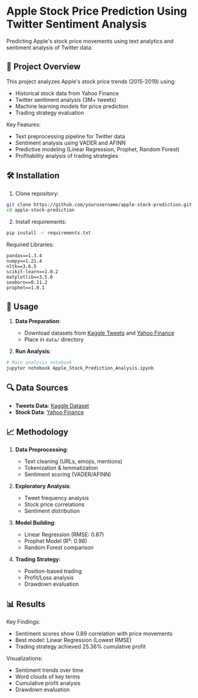 # Apple Stock Price Prediction Using Twitter Sentiment Analysis

Predicting Apple's stock price movements using text analytics and sentiment analysis of Twitter data.

## 📌 Project Overview
This project analyzes Apple's stock price trends (2015-2019) using:
- Historical stock data from Yahoo Finance
- Twitter sentiment analysis (3M+ tweets)
- Machine learning models for price prediction
- Trading strategy evaluation

Key Features:
- Text preprocessing pipeline for Twitter data
- Sentiment analysis using VADER and AFINN
- Predictive modeling (Linear Regression, Prophet, Random Forest)
- Profitability analysis of trading strategies

## 🛠 Installation
1. Clone repository:
```bash
git clone https://github.com/yourusername/apple-stock-prediction.git
cd apple-stock-prediction
```

2. Install requirements:
```bash
pip install -r requirements.txt
```

Required Libraries:
```text
pandas==1.3.4
numpy==1.21.4
nltk==3.6.5
scikit-learn==1.0.2
matplotlib==3.5.0
seaborn==0.11.2
prophet==1.0.1
```

## 🚀 Usage
1. **Data Preparation**:
   - Download datasets from [Kaggle Tweets](https://www.kaggle.com/datasets/omermetinn/tweets-about-the-top-companies-from-2015-to-2020) and [Yahoo Finance](https://finance.yahoo.com/quote/AAPL/history)
   - Place in `data/` directory

2. **Run Analysis**:
```python
# Main analysis notebook
jupyter notebook Apple_Stock_Prediction_Analysis.ipynb
```

## 🔍 Data Sources
- **Tweets Data**: [Kaggle Dataset](https://www.kaggle.com/datasets/omermetinn/tweets-about-the-top-companies-from-2015-to-2020)
- **Stock Data**: [Yahoo Finance](https://finance.yahoo.com/quote/AAPL/history)

## 📈 Methodology
1. **Data Preprocessing**:
   - Text cleaning (URLs, emojis, mentions)
   - Tokenization & lemmatization
   - Sentiment scoring (VADER/AFINN)

2. **Exploratory Analysis**:
   - Tweet frequency analysis
   - Stock price correlations
   - Sentiment distribution

3. **Model Building**:
   - Linear Regression (RMSE: 0.87)
   - Prophet Model (R²: 0.98)
   - Random Forest comparison

4. **Trading Strategy**:
   - Position-based trading
   - Profit/Loss analysis
   - Drawdown evaluation

## 📊 Results
Key Findings:
- Sentiment scores show 0.89 correlation with price movements
- Best model: Linear Regression (Lowest RMSE)
- Trading strategy achieved 25.36% cumulative profit

Visualizations:
- Sentiment trends over time
- Word clouds of key terms
- Cumulative profit analysis
- Drawdown evaluation

